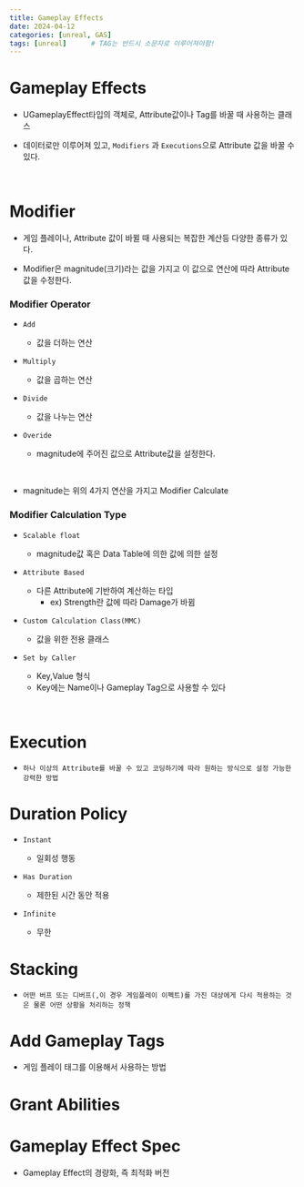 ```yaml
---
title: Gameplay Effects
date: 2024-04-12
categories: [unreal, GAS]
tags: [unreal]		# TAG는 반드시 소문자로 이루어져야함!
---
```


**Gameplay Effects**
==============

* UGameplayEffect타입의 객체로, Attribute값이나 Tag를 바꿀 때 사용하는 클래스

* 데이터로만 이루어져 있고, `Modifiers` 과 `Executions`으로 Attribute 값을 바꿀 수 있다.

<br>

# Modifier

* 게임 플레이나, Attribute 값이 바뀔 때 사용되는 복잡한 계산등 다양한 종류가 있다.

* Modifier은 magnitude(크기)라는 값을 가지고 이 값으로 연산에 따라 Attribute값을 수정한다.


### Modifier Operator

* `Add`
  * 값을 더하는 연산

* `Multiply`
  * 값을 곱하는 연산

* `Divide`
  * 값을 나누는 연산

* `Overide`
  * magnitude에 주어진 값으로 Attribute값을 설정한다.

<br>

* magnitude는 위의 4가지 연산을 가지고 Modifier Calculate

### Modifier Calculation Type

* `Scalable float`
  * magnitude값 혹은 Data Table에 의한 값에 의한 설정

* `Attribute Based`
  * 다른 Attribute에 기반하여 계산하는 타입
    * ex) Strength란 값에 따라 Damage가 바뀜

* `Custom Calculation Class(MMC)`
  * 값을 위한 전용 클래스

* `Set by Caller`
  * Key,Value 형식
  * Key에는 Name이나 Gameplay Tag으로 사용할 수 있다

<br>

# Execution

* `하나 이상의 Attribute를 바꿀 수 있고 코딩하기에 따라 원하는 방식으로 설정 가능한 강력한 방법`

# Duration Policy

* `Instant`
  * 일회성 행동

* `Has Duration`
  * 제한된 시간 동안 적용

* `Infinite`
  * 무한

# Stacking

* `어떤 버프 또는 디버프(,이 경우 게임플레이 이펙트)를 가진 대상에게 다시 적용하는 것은 물론 어떤 상황을 처리하는 정책`

# Add Gameplay Tags

* 게임 플레이 태그를 이용해서 사용하는 방법

# Grant Abilities



# Gameplay Effect Spec

* Gameplay Effect의 경량화, 즉 최적화 버전
